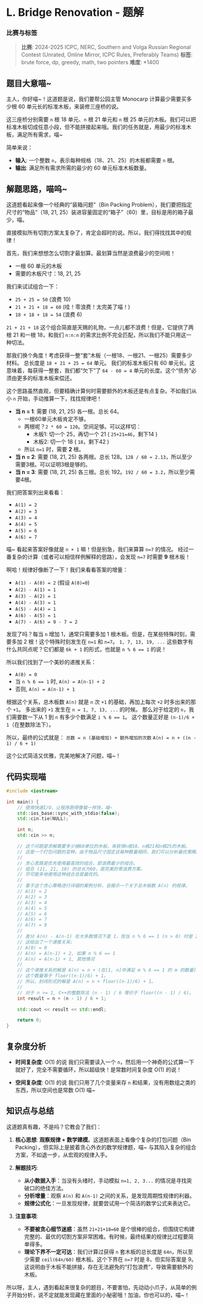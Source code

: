 # L. Bridge Renovation - 题解

### 比赛与标签
> **比赛**: 2024-2025 ICPC, NERC, Southern and Volga Russian Regional Contest (Unrated, Online Mirror, ICPC Rules, Preferably Teams)
> **标签**: brute force, dp, greedy, math, two pointers
> **难度**: *1400

## 题目大意喵~
主人，你好喵~！这道题是说，我们要帮公园主管 Monocarp 计算最少需要买多少根 60 单元长的标准木板，来装修三座桥的说。

这三座桥分别需要 `n` 根 18 单元、`n` 根 21 单元和 `n` 根 25 单元的木板。我们可以把标准木板切成任意小段，但不能拼接起来哦。我们的任务就是，用最少的标准木板，满足所有需求，喵~

简单来说：
- **输入**: 一个整数 `n`，表示每种规格（18、21、25）的木板都需要 `n` 根。
- **输出**: 满足所有需求所需的最少的 60 单元标准木板数量。

## 解题思路，喵呜~
这道题看起来像一个经典的“装箱问题”（Bin Packing Problem），我们要把指定尺寸的“物品”（18, 21, 25）装进容量固定的“箱子”（60）里，目标是用的箱子最少，喵。

直接模拟所有切割方案太复杂了，肯定会超时的说。所以，我们得找找其中的规律！

首先，我们来想想怎么切割才最划算。最划算当然是浪费最少的空间啦！
- 一根 60 单元的木板
- 需要的木板尺寸：18, 21, 25

我们来试试组合一下：
- `25 + 25 = 50` (浪费 10)
- `21 + 21 + 18 = 60` (哇！零浪费！太完美了喵！)
- `18 + 18 + 18 = 54` (浪费 6)

`21 + 21 + 18` 这个组合简直是天赐的礼物，一点儿都不浪费！但是，它提供了两根 21 和一根 18，和我们 `n:n:n` 的需求比例不完全匹配，所以我们不能只用这一种切法。

那我们换个角度！考虑获得一整“套”木板（一根18、一根21、一根25）需要多少材料。
总长度是 `18 + 21 + 25 = 64` 单元。
我们的标准木板只有 60 单元长。这意味着，每获得一整套，我们都“欠下”了 `64 - 60 = 4` 单元的长度。这个“债务”必须由更多的标准木板来偿还。

这个思路虽然直观，但要精确计算何时需要额外的木板还是有点复杂。不如我们从小 `n` 开始，手动推算一下，找找规律吧！
- **当 n = 1**: 需要 (18, 21, 25) 各一根。总长 64。
  - 一根60单元木板肯定不够。
  - 两根呢？`2 * 60 = 120`。空间足够。可以这样切：
    - 木板1: 切一个 25，再切一个 21 ( `25+21=46`，剩下14 )
    - 木板2: 切一个 18 ( `18`，剩下42 )
  - 所以 `n=1` 时，需要 **2** 根。
- **当 n = 2**: 需要 (18, 21, 25) 各两根。总长 128。`128 / 60 ≈ 2.13`，所以至少需要3根。可以证明3根是够的。
- **当 n = 3**: 需要 (18, 21, 25) 各三根。总长 192。`192 / 60 = 3.2`，所以至少需要4根。

我们把答案列出来看看：
- `A(1) = 2`
- `A(2) = 3`
- `A(3) = 4`
- `A(4) = 5`
- `A(5) = 6`
- `A(6) = 7`

喵~ 看起来答案好像就是 `n + 1` 嘛！但是别急，我们来算算 `n=7` 的情况。
经过一番复杂的计算（或者可以相信样例解释的思路），会发现 `n=7` 时需要 **9** 根木板！

啊哈！规律好像断了一下！我们来看看答案的增量：
- `A(1) - A(0) = 2` (假设 `A(0)=0`)
- `A(2) - A(1) = 1`
- `A(3) - A(2) = 1`
- `A(4) - A(3) = 1`
- `A(5) - A(4) = 1`
- `A(6) - A(5) = 1`
- `A(7) - A(6) = 9 - 7 = 2`

发现了吗？每当 `n` 增加 1，通常只需要多加 1 根木板。但是，在某些特殊时刻，需要多加 2 根！这个特殊时刻发生在 `n=1` 和 `n=7`。
`1, 7, 13, 19, ...` 这些数字有什么共同点呢？它们都是 `6k + 1` 的形式，也就是 `n % 6 == 1` 的说！

所以我们找到了一个美妙的递推关系：
- `A(0) = 0`
- 当 `n % 6 == 1` 时, `A(n) = A(n-1) + 2`
- 否则, `A(n) = A(n-1) + 1`

根据这个关系，总木板数 `A(n)` 就是 `n` 次 `+1` 的基础，再加上每次 `+2` 时多出来的那个 `+1`。
多出来的 `+1` 发生在 `n = 1, 7, 13, ...` 的时候。
那么对于给定的 `n`，我们需要数一下从 1 到 `n` 有多少个数满足 `i % 6 == 1`。
这个数量正好是 `(n-1)/6 + 1`（在整数除法下）。

所以，最终的公式就是：
`总数 = n (基础增加) + 额外增加的次数`
`A(n) = n + ((n - 1) / 6 + 1)`

这个公式简洁又优雅，完美地解决了问题，喵~！

## 代码实现喵
```cpp
#include <iostream>

int main() {
    // 使用快速I/O，让程序跑得像猫一样快，喵~
    std::ios_base::sync_with_stdio(false);
    std::cin.tie(NULL);

    int n;
    std::cin >> n;

    // 这个问题是求解需要多少根60单位的木板，来获得n根18、n根21和n根25的木板。
    // 这是一个打包问题的变种。由于物品尺寸固定且每种数量相同，我们可以分析最优策略。
    //
    // 贪心思路是优先使用最高效的组合，即浪费最少的组合。
    // 组合 (21, 21, 18) 的总长为60，是完美的零浪费方案。
    // 尽可能多地使用这种组合总是最优的。
    //
    // 基于这个贪心策略进行详细的案例分析，会揭示一个关于总木板数 A(n) 的规律。
    // A(1) = 2
    // A(2) = 3
    // A(3) = 4
    // A(4) = 5
    // A(5) = 6
    // A(6) = 7
    // A(7) = 9
    //
    // 差分 A(n) - A(n-1) 在大多数情况下是 1，但当 n % 6 == 1 (n > 0) 时是 2。
    // 这给出了一个递推关系:
    // A(0) = 0
    // A(n) = A(n-1) + 2, 如果 n % 6 == 1
    // A(n) = A(n-1) + 1, 其他情况
    //
    // 这个递推关系的解是 A(n) = n + (在[1, n]中满足 m % 6 == 1 的 m 的数量)。
    // 这个数量等于 floor((n-1)/6) + 1。
    // 所以，封闭形式的解是 A(n) = n + floor((n-1)/6) + 1。
    //
    // 对于 n >= 1, C++的整数除法 (n - 1) / 6 等价于 floor((n - 1) / 6)。
    int result = n + (n - 1) / 6 + 1;

    std::cout << result << std::endl;

    return 0;
}
```

## 复杂度分析
- **时间复杂度**: O(1) 的说
  我们只需要读入一个 `n`，然后用一个神奇的公式算一下就好了，完全不需要循环，所以超级快！是常数时间复杂度 O(1) 的说！

- **空间复杂度**: O(1) 的说
  我们只用了几个变量来存 `n` 和结果，没有用数组之类的东西，所以空间也是常数 O(1) 喵~

## 知识点与总结
这道题真有趣，不是吗？它教会了我们：

1.  **核心思想**: **观察规律 + 数学建模**。这道题表面上看像个复杂的打包问题（Bin Packing），但实际上是披着贪心外衣的数学规律题，喵~ 与其陷入复杂的组合方案，不如退一步，从宏观的规律入手。

2.  **解题技巧**:
    - **从小数据入手**：当没有头绪时，手动模拟 `n=1, 2, 3...` 的情况是寻找突破口的绝佳方法。
    - **分析增量**：观察 `A(n)` 和 `A(n-1)` 之间的关系，是发现周期性规律的利器。
    - **规律公式化**：一旦发现规律，就要尝试用一个简洁的数学公式来表达它。

3.  **注意事项**:
    - **不要被贪心细节迷惑**：虽然 `21+21+18=60` 是个很棒的组合，但围绕它构建完整的、最优的切割方案非常困难。有时候，最终结果的规律比过程要简单得多。
    - **理论下界不一定可达**：我们计算过获得 `n` 套木板的总长度是 `64n`，所以至少需要 `ceil(64n/60)` 根木板。这个下界在 `n=7` 时是 8，但实际答案是 9。这说明由于木板不能拼接，存在无法避免的“打包浪费”，导致需要额外的木板。

所以呀，主人，遇到看起来很复杂的题目，不要害怕，先动动小爪子，从简单的例子开始分析，说不定就能发现藏在里面的小秘密哦！加油，你也可以的，喵~！